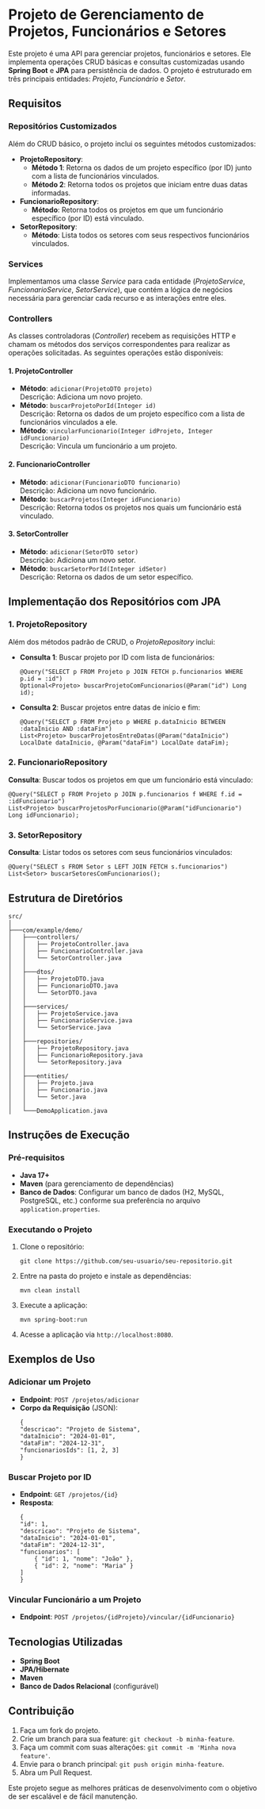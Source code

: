 <h1>Projeto de Gerenciamento de Projetos, Funcionários e Setores</h1>
<p>Este projeto é uma API para gerenciar projetos, funcionários e setores. Ele implementa operações CRUD básicas e consultas customizadas usando <strong>Spring Boot</strong> e <strong>JPA</strong> para persistência de dados. O projeto é estruturado em três principais entidades: <em>Projeto</em>, <em>Funcionário</em> e <em>Setor</em>.</p>

<h2>Requisitos</h2>
<h3>Repositórios Customizados</h3>
<p>Além do CRUD básico, o projeto inclui os seguintes métodos customizados:</p>
<ul>
    <li>
        <strong>ProjetoRepository</strong>:
        <ul>
            <li><strong>Método 1</strong>: Retorna os dados de um projeto específico (por ID) junto com a lista de funcionários vinculados.</li>
            <li><strong>Método 2</strong>: Retorna todos os projetos que iniciam entre duas datas informadas.</li>
        </ul>
    </li>
    <li>
        <strong>FuncionarioRepository</strong>:
        <ul>
            <li><strong>Método</strong>: Retorna todos os projetos em que um funcionário específico (por ID) está vinculado.</li>
        </ul>
    </li>
    <li>
        <strong>SetorRepository</strong>:
        <ul>
            <li><strong>Método</strong>: Lista todos os setores com seus respectivos funcionários vinculados.</li>
        </ul>
    </li>
</ul>

<h3>Services</h3>
<p>Implementamos uma classe <em>Service</em> para cada entidade (<em>ProjetoService</em>, <em>FuncionarioService</em>, <em>SetorService</em>), que contém a lógica de negócios necessária para gerenciar cada recurso e as interações entre eles.</p>

<h3>Controllers</h3>
<p>As classes controladoras (<em>Controller</em>) recebem as requisições HTTP e chamam os métodos dos serviços correspondentes para realizar as operações solicitadas. As seguintes operações estão disponíveis:</p>

<h4>1. ProjetoController</h4>
<ul>
    <li><strong>Método</strong>: <code>adicionar(ProjetoDTO projeto)</code><br>Descrição: Adiciona um novo projeto.</li>
    <li><strong>Método</strong>: <code>buscarProjetoPorId(Integer id)</code><br>Descrição: Retorna os dados de um projeto específico com a lista de funcionários vinculados a ele.</li>
    <li><strong>Método</strong>: <code>vincularFuncionario(Integer idProjeto, Integer idFuncionario)</code><br>Descrição: Vincula um funcionário a um projeto.</li>
</ul>

<h4>2. FuncionarioController</h4>
<ul>
    <li><strong>Método</strong>: <code>adicionar(FuncionarioDTO funcionario)</code><br>Descrição: Adiciona um novo funcionário.</li>
    <li><strong>Método</strong>: <code>buscarProjetos(Integer idFuncionario)</code><br>Descrição: Retorna todos os projetos nos quais um funcionário está vinculado.</li>
</ul>

<h4>3. SetorController</h4>
<ul>
    <li><strong>Método</strong>: <code>adicionar(SetorDTO setor)</code><br>Descrição: Adiciona um novo setor.</li>
    <li><strong>Método</strong>: <code>buscarSetorPorId(Integer idSetor)</code><br>Descrição: Retorna os dados de um setor específico.</li>
</ul>

<h2>Implementação dos Repositórios com JPA</h2>
<h3>1. ProjetoRepository</h3>
<p>Além dos métodos padrão de CRUD, o <em>ProjetoRepository</em> inclui:</p>
<ul>
    <li><strong>Consulta 1</strong>: Buscar projeto por ID com lista de funcionários:
        <pre><code>@Query("SELECT p FROM Projeto p JOIN FETCH p.funcionarios WHERE p.id = :id")
Optional&lt;Projeto&gt; buscarProjetoComFuncionarios(@Param("id") Long id);</code></pre>
    </li>
    <li><strong>Consulta 2</strong>: Buscar projetos entre datas de início e fim:
        <pre><code>@Query("SELECT p FROM Projeto p WHERE p.dataInicio BETWEEN :dataInicio AND :dataFim")
List&lt;Projeto&gt; buscarProjetosEntreDatas(@Param("dataInicio") LocalDate dataInicio, @Param("dataFim") LocalDate dataFim);</code></pre>
    </li>
</ul>

<h3>2. FuncionarioRepository</h3>
<p><strong>Consulta</strong>: Buscar todos os projetos em que um funcionário está vinculado:</p>
<pre><code>@Query("SELECT p FROM Projeto p JOIN p.funcionarios f WHERE f.id = :idFuncionario")
List&lt;Projeto&gt; buscarProjetosPorFuncionario(@Param("idFuncionario") Long idFuncionario);</code></pre>

<h3>3. SetorRepository</h3>
<p><strong>Consulta</strong>: Listar todos os setores com seus funcionários vinculados:</p>
<pre><code>@Query("SELECT s FROM Setor s LEFT JOIN FETCH s.funcionarios")
List&lt;Setor&gt; buscarSetoresComFuncionarios();</code></pre>

<h2>Estrutura de Diretórios</h2>
<pre><code>src/
│
├───com/example/demo/
│   ├───controllers/
│   │   ├── ProjetoController.java
│   │   ├── FuncionarioController.java
│   │   └── SetorController.java
│   │
│   ├───dtos/
│   │   ├── ProjetoDTO.java
│   │   ├── FuncionarioDTO.java
│   │   └── SetorDTO.java
│   │
│   ├───services/
│   │   ├── ProjetoService.java
│   │   ├── FuncionarioService.java
│   │   └── SetorService.java
│   │
│   ├───repositories/
│   │   ├── ProjetoRepository.java
│   │   ├── FuncionarioRepository.java
│   │   └── SetorRepository.java
│   │
│   ├───entities/
│   │   ├── Projeto.java
│   │   ├── Funcionario.java
│   │   └── Setor.java
│   │
│   └───DemoApplication.java
</code></pre>

<h2>Instruções de Execução</h2>
<h3>Pré-requisitos</h3>
<ul>
    <li><strong>Java 17+</strong></li>
    <li><strong>Maven</strong> (para gerenciamento de dependências)</li>
    <li><strong>Banco de Dados</strong>: Configurar um banco de dados (H2, MySQL, PostgreSQL, etc.) conforme sua preferência no arquivo <code>application.properties</code>.</li>
</ul>

<h3>Executando o Projeto</h3>
<ol>
    <li>Clone o repositório:
        <pre><code>git clone https://github.com/seu-usuario/seu-repositorio.git</code></pre>
    </li>
    <li>Entre na pasta do projeto e instale as dependências:
        <pre><code>mvn clean install</code></pre>
    </li>
    <li>Execute a aplicação:
        <pre><code>mvn spring-boot:run</code></pre>
    </li>
    <li>Acesse a aplicação via <code>http://localhost:8080</code>.</li>
</ol>

<h2>Exemplos de Uso</h2>
<h3>Adicionar um Projeto</h3>
<ul>
    <li><strong>Endpoint</strong>: <code>POST /projetos/adicionar</code></li>
    <li><strong>Corpo da Requisição</strong> (JSON):
        <pre><code>{
"descricao": "Projeto de Sistema",
"dataInicio": "2024-01-01",
"dataFim": "2024-12-31",
"funcionariosIds": [1, 2, 3]
}</code></pre>
    </li>
</ul>

<h3>Buscar Projeto por ID</h3>
<ul>
    <li><strong>Endpoint</strong>: <code>GET /projetos/{id}</code></li>
    <li><strong>Resposta</strong>:
        <pre><code>{
"id": 1,
"descricao": "Projeto de Sistema",
"dataInicio": "2024-01-01",
"dataFim": "2024-12-31",
"funcionarios": [
    { "id": 1, "nome": "João" },
    { "id": 2, "nome": "Maria" }
]
}</code></pre>
    </li>
</ul>

<h3>Vincular Funcionário a um Projeto</h3>
<ul>
    <li><strong>Endpoint</strong>: <code>POST /projetos/{idProjeto}/vincular/{idFuncionario}</code></li>
</ul>

<h2>Tecnologias Utilizadas</h2>
<ul>
    <li><strong>Spring Boot</strong></li>
    <li><strong>JPA/Hibernate</strong></li>
    <li><strong>Maven</strong></li>
    <li><strong>Banco de Dados Relacional</strong> (configurável)</li>
</ul>

<h2>Contribuição</h2>
<ol>
    <li>Faça um fork do projeto.</li>
    <li>Crie um branch para sua feature: <code>git checkout -b minha-feature</code>.</li>
    <li>Faça um commit com suas alterações: <code>git commit -m 'Minha nova feature'</code>.</li>
    <li>Envie para o branch principal: <code>git push origin minha-feature</code>.</li>
    <li>Abra um Pull Request.</li>
</ol>

<p>Este projeto segue as melhores práticas de desenvolvimento com o objetivo de ser escalável e de fácil manutenção.</p>
